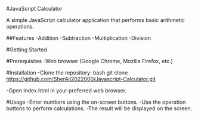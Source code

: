 #JavaScript Calculator

A simple JavaScript calculator application that performs basic arithmetic operations.

##Features
  -Addition
  -Subtraction
  -Multiplication
  -Division

#Getting Started

#Prerequisites
  -Web browser (Google Chrome, Mozilla Firefox, etc.)

#Installation
  -Clone the repository:
    bash git clone https://github.com/SherAli2022000/Javascript-Calculator.git

  -Open index.html in your preferred web browser.

#Usage
  -Enter numbers using the on-screen buttons.
  -Use the operation buttons to perform calculations.
  -The result will be displayed on the screen.

